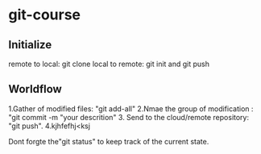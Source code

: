 # git-course

## Initialize

remote to local: git clone
local to remote: git init and git push
## Worldflow
1.Gather of modified files: "git add-all"
2.Nmae the group of modification : "git commit -m "your descrition"
3. Send to the cloud/remote repository: "git push".
4.kjhfefhj<ksj


Dont forgte the"git status" to keep track of the current state.

##
